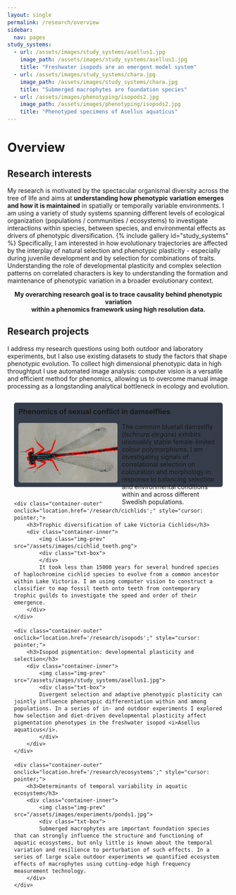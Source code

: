 ```yaml
---
layout: single
permalink: /research/overview
sidebar:
  nav: pages
study_systems:
  - url: /assets/images/study_systems/asellus1.jpg
    image_path: /assets/images/study_systems/asellus1.jpg
    title: "Freshwater isopods are an emergent model system"
  - url: /assets/images/study_systems/chara.jpg
    image_path: /assets/images/study_systems/chara.jpg
    title: "Submerged macrophytes are foundation species"
  - url: /assets/images/phenotyping/isopods2.jpg
    image_path: /assets/images/phenotyping/isopods2.jpg
    title: "Phenotyped specimens of Asellus aquaticus"
---
```


# Overview

## Research interests

My research is motivated by the spectacular organismal diversity across the tree of life and aims at **understanding how phenotypic variation emerges and how it is maintained** in spatially or temporally variable environments. I am using a variety of study systems spanning different levels of ecological organization (populations / communities / ecosystems) to investigate interactions within species, between species, and environmental effects as drivers of phenotypic diversification. 
{% include gallery id="study_systems" %}
Specifically, I am interested in how evolutionary trajectories are affected by the interplay of natural selection and phenotypic plasticity - especially during juvenile development and by selection for combinations of traits. Understanding the role of developmental plasticity and complex selection patterns on correlated characters is key to understanding the formation and maintenance of phenotypic variation in a broader evolutionary context. 
**<center>My overarching research goal is to trace causality behind phenotypic variation <br> within a phenomics framework using high resolution data.</center>**

## Research projects

I address my research questions using both outdoor and laboratory experiments, but I also use existing datasets to study the factors that shape phenotypic evolution. To collect high dimensional phenotypic data in high throughtput I use automated image analysis: computer vision is a versatile and efficient method for phenomics, allowing us to overcome manual image processing as a longstanding analytical bottleneck in ecology and evolution. 

<style>
	
	.container-list{
	display: flex;
    justify-content: flex-start;
	flex-direction: column;
	padding:15px;
	}
	
	.container-outer{
	background-color: #353d4b;
	padding: 10px;
	border-radius: 5px;
	margin-bottom:15px;

	}
	
	.container-outer:hover{
	background: #455062;
	padding: 10px;
	border-radius: 5px;
	margin-bottom:15px;
	}
	
	.container-inner {
    display: flex;
    justify-content: flex-start;
	flex-direction: row 
	}
	
	.img-prev {
	object-fit: cover;
	object-position: left;
	width: 225px;
	height: 135px;
	border-radius: 5px;
	}

	.txt-box {
	align-items: center;
	height: 135px;
	padding-left: 10px;
	padding-right: 5px;
	}
	
	h3 {
    margin-top: 0em;
	}

</style>

<div class="container-list">
	<div class="container-outer" onclick="location.href='/research/damselflies';" style="cursor: pointer;">
		<h3>Phenomics of sexual conflict in damselflies</h3>
		<div class="container-inner">
			<img class="img-prev" src="/assets/images/damselfly_phenopype.jpg">
			<div class="txt-box">
			The common bluetail damselfly (<i>Ischnura elegans</i>) exhibits unusuably stable female-limited colour polymorphisms. I am investigating signals of correlational selection on colouration and morphology in response to balancing selection and environmental conditions within and across different Swedish populations.
			</div>
		</div>
	</div>

	<div class="container-outer" onclick="location.href='/research/cichlids';" style="cursor: pointer;">
		<h3>Trophic diversification of Lake Victoria Cichlids</h3>
		<div class="container-inner">
			<img class="img-prev" src="/assets/images/cichlid_teeth.png">
			<div class="txt-box">
			</div>
			It took less than 15000 years for several hundred species of haplochromine cichlid species to evolve from a common ancestor within Lake Victoria. I am using computer vision to construct a classifier to map fossil teeth onto teeth from contemporary trophic guilds to investigate the speed and order of their emergence.
		</div>
	</div>

	<div class="container-outer" onclick="location.href='/research/isopods';" style="cursor: pointer;">
		<h3>Isopod pigmentation: developmental plasticity and selection</h3>
		<div class="container-inner">
			<img class="img-prev" src="/assets/images/study_systems/asellus1.jpg">
			<div class="txt-box">
			Divergent selection and adaptive phenotypic plasticity can jointly influence phenotypic differentiation within and among populations. In a series of in- and outdoor experiments I explored how selection and diet-driven developmental plasticity affect pigmentation phenotypes in the freshwater isopod <i>Asellus aquaticus</i>.
			</div>
		</div>
	</div>

	<div class="container-outer" onclick="location.href='/research/ecosystems';" style="cursor: pointer;">
		<h3>Determinants of temporal variability in aquatic ecosystem</h3>
		<div class="container-inner">
			<img class="img-prev" src="/assets/images/experiments/ponds1.jpg">
			<div class="txt-box">
			Submerged macrophytes are important foundation species that can strongly influence the structure and functioning of aquatic ecosystems, but only little is known about the temporal variation and resilience to perturbation of such effects. In a series of large scale outdoor experiments we quantified ecosystem effects of macrophytes using cutting-edge high frequency measurement technology.
		</div>
	</div>
</div>
